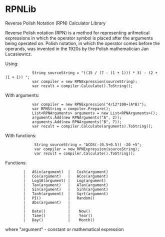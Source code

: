 # RPNLib
Reverse Polish Notation (RPN) Calculator Library

Reverse Polish notation (RPN) is a method for representing arifmetical expressions in which the operator symbol is placed after the arguments being operated on.
Polish notation, in which the operator comes before the operands, was invented in the 1920s by the Polish mathematician Jan Lucasiewicz. 

Using:

				String sourceString = "((15 / (7 - (1 + 1))) * 3) - (2 + (1 + 1)) ";
				var compiler = new RPNExpression(sourceString);
				var rezult = compiler.Calculate().ToString();


With arguments: 

				var compiler = new RPNExpression("4/12*100+(A*B)");
				var RPNString = compiler.Prepare();
				List<RPNArguments> arguments = new List<RPNArguments>();
				arguments.Add(new RPNArguments("A", 2));
				arguments.Add(new RPNArguments("B", 7));
				var rezult = compiler.Calculate(arguments).ToString();

With functions:

				 String sourceString = "ACOS(-(0.5+0.5)) -20 +5";
				 var compiler = new RPNExpression(sourceString);
				 var rezult = compiler.Calculate().ToString();

Functions:
                           
			|	ASin(argument)	|	Cosh(argument)
			|	Cos(argument)   |   ACos(argument)          
			|	Log10(argument) |   Log(argument)
			|	Tan(argument)	|	ATan(argument)
			|	Sin(argument)   |   Sinh(argument)
			|	Tanh(argument)  |   Sqrt(argument)
			|	PI()      		|	Random()   
			|	Abs(argument)	|
			|					|
			|	Date()			|	 Now()              
			|	Time()       	|	 Year()          
			|	Day()       	|	 Month()  	

where 	"argument" - constant or mathematical expression		
                                
                                
            
            
            
            
            
            
            
            
            
            
            
            
            
            